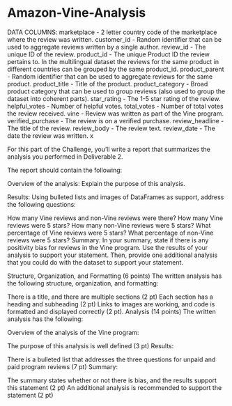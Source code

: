 # Amazon-Vine-Analysis

DATA COLUMNS:
marketplace       - 2 letter country code of the marketplace where the review was written.
customer_id       - Random identifier that can be used to aggregate reviews written by a single author.
review_id         - The unique ID of the review.
product_id        - The unique Product ID the review pertains to. In the multilingual dataset the reviews
                    for the same product in different countries can be grouped by the same product_id.
product_parent    - Random identifier that can be used to aggregate reviews for the same product.
product_title     - Title of the product.
product_category  - Broad product category that can be used to group reviews 
                    (also used to group the dataset into coherent parts).
star_rating       - The 1-5 star rating of the review.
helpful_votes     - Number of helpful votes.
total_votes       - Number of total votes the review received.
vine              - Review was written as part of the Vine program.
verified_purchase - The review is on a verified purchase.
review_headline   - The title of the review.
review_body       - The review text.
review_date       - The date the review was written.
x





For this part of the Challenge, you’ll write a report that summarizes the analysis you performed in Deliverable 2.

The report should contain the following:

Overview of the analysis: Explain the purpose of this analysis.

Results: Using bulleted lists and images of DataFrames as support, address the following questions:

How many Vine reviews and non-Vine reviews were there?
How many Vine reviews were 5 stars? How many non-Vine reviews were 5 stars?
What percentage of Vine reviews were 5 stars? What percentage of non-Vine reviews were 5 stars?
Summary: In your summary, state if there is any positivity bias for reviews in the Vine program. Use the results of your analysis to support your statement. Then, provide one additional analysis that you could do with the dataset to support your statement.



Structure, Organization, and Formatting (6 points)
The written analysis has the following structure, organization, and formatting:

There is a title, and there are multiple sections (2 pt)
Each section has a heading and subheading (2 pt)
Links to images are working, and code is formatted and displayed correctly (2 pt).
Analysis (14 points)
The written analysis has the following:

Overview of the analysis of the Vine program:

The purpose of this analysis is well defined (3 pt)
Results:

There is a bulleted list that addresses the three questions for unpaid and paid program reviews (7 pt)
Summary:

The summary states whether or not there is bias, and the results support this statement (2 pt)
An additional analysis is recommended to support the statement (2 pt)